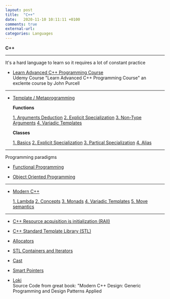 ```yaml
---
layout: post
title:  "C++"
date:   2020-11-10 10:11:11 +0100
comments: true
external-url:
categories: Languages
---
```


**C++**

---

It's a hard language to learn so it requires a lot of constant practice


* [Learn Advanced C++ Programming Course](https://github.com/NelsonBilber/cpp.udemy.advancedcpp) <br/> Udemy Course "Learn Advanced C++ Programming Course" an exclente course by John Purcell 

-----------------

* [Template / Metaprogramming](https://github.com/NelsonBilber/cpp.metaprogramming) 
	
	**Functions**
	
	[1. Arguments Deduction](https://github.com/NelsonBilber/cpp.templates.functions.1.arguments.deduction) [2. Explicit Specialization](https://github.com/NelsonBilber/cpp.templates.functions.2.explicit.specialization) [3. Non-Type Arguments](https://github.com/NelsonBilber/cpp.templates.functions.3.non-type.arguments) [4. Variadic Templates](https://github.com/NelsonBilber/cpp.templates.functions.4.variadic.templates)
	
	**Classes** 	
	
	[1. Basics](https://github.com/NelsonBilber/cpp.templates.class1.basic) [2. Explicit Specialization](https://github.com/NelsonBilber/cpp.templates.class2.explicit.specialization) [3. Partical Specialization](https://github.com/NelsonBilber/cpp.templates.class3.partial.specialization) [4. Alias](https://github.com/NelsonBilber/cpp.templates.class4.typealias)

----------------

Programming paradigms

* [Functional Programming](https://github.com/NelsonBilber/cpp.functional.programming) 

* [Object Oriented Programming](https://github.com/NelsonBilber/cpp.oop)

----------------

* [Modern C++](https://github.com/NelsonBilber/cpp.moderncpp) 

	[1. Lambda](https://github.com/NelsonBilber/cpp-overview/blob/master/docs/modern.cpp.org) [2. Concepts](https://github.com/NelsonBilber/cpp.concepts) [3. Monads](https://github.com/NelsonBilber/cpp.monads) [4. Variadic Templates](https://github.com/NelsonBilber/cpp.variadic.templates) [5. Move semantics](https://github.com/NelsonBilber/cpp.movesemantics)
 	 	
----------------- 

* [C++ Resource acquisition is initialization (RAII)](https://github.com/NelsonBilber/cpp.RAII) 

* [C++ Standard Template Library (STL)](https://github.com/NelsonBilber/cpp.stl)
	
* [Allocators](https://github.com/NelsonBilber/cpp.allocators.custom)

* [STL Containers and Iterators](https://github.com/NelsonBilber/cpp-overview/blob/master/docs/containers.and.iterators.org)

* [Cast](https://github.com/NelsonBilber/cpp.cast)

* [Smart Pointers](https://github.com/NelsonBilber/cpp.smartpointers)

* [Loki](https://github.com/NelsonBilber/cpp.loki) <br/> Source Code from great book: "Modern C++ Design: Generic Programming and Design Patterns Applied


